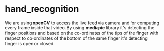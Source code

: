 # hand_recognition

We are using **openCV** to access the live feed via camera and for computing every frame inside that video.
By using **mediapie** library it's detecting the finger positions and based on the co-ordinates of the tips of the finger with respect to co-ordinates of the bottom of the same finger it's detecting finger is open or closed.
